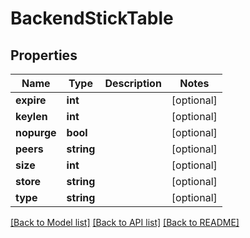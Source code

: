 # BackendStickTable

## Properties
Name | Type | Description | Notes
------------ | ------------- | ------------- | -------------
**expire** | **int** |  | [optional] 
**keylen** | **int** |  | [optional] 
**nopurge** | **bool** |  | [optional] 
**peers** | **string** |  | [optional] 
**size** | **int** |  | [optional] 
**store** | **string** |  | [optional] 
**type** | **string** |  | [optional] 

[[Back to Model list]](../../README.md#documentation-for-models) [[Back to API list]](../../README.md#documentation-for-api-endpoints) [[Back to README]](../../README.md)

